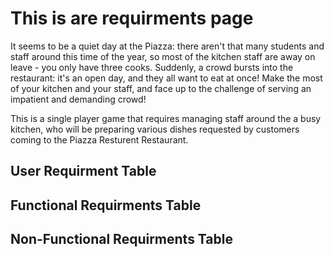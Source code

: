 # This is are requirments page

It seems to be a quiet day at the Piazza: there aren't that many students and staff around 
this time of the year, so most of the kitchen staff are away on leave - you only have three
cooks. Suddenly, a crowd bursts into the restaurant: it's an open day, and they all want to eat
at once! Make the most of your kitchen and your staff, and face up to the challenge of
serving an impatient and demanding crowd!

This is a single player game that requires managing staff around the a busy kitchen, who will be preparing
various dishes requested by customers coming to the Piazza Resturent Restaurant.

## User Requirment Table

## Functional Requirments Table

## Non-Functional Requirments Table